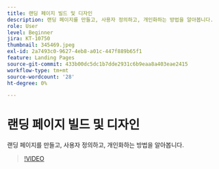 ```yaml
---
title: 랜딩 페이지 빌드 및 디자인
description: 랜딩 페이지를 만들고, 사용자 정의하고, 개인화하는 방법을 알아봅니다.
role: User
level: Beginner
jira: KT-10750
thumbnail: 345469.jpeg
exl-id: 2a7493c0-9627-4eb8-a01c-447f889b65f1
feature: Landing Pages
source-git-commit: 433b00dc5dc1b7dde2931c6b9eaa8a403eae2415
workflow-type: tm+mt
source-wordcount: '28'
ht-degree: 0%

---
```


# 랜딩 페이지 빌드 및 디자인

랜딩 페이지를 만들고, 사용자 정의하고, 개인화하는 방법을 알아봅니다.

>[!VIDEO](https://video.tv.adobe.com/v/345469/?quality=12&learn=on)
